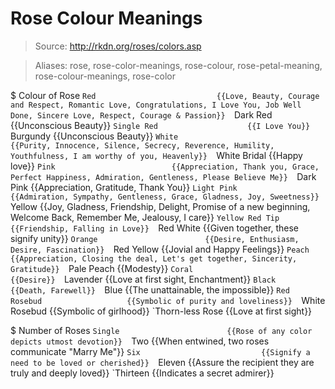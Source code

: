 # Rose Colour Meanings

> Source: http://rkdn.org/roses/colors.asp

> Aliases: rose, rose-color-meanings, rose-colour, rose-petal-meaning, rose-colour-meanings, rose-color

$ Colour of Rose
    `Red                           {{Love, Beauty, Courage and Respect, Romantic Love, Congratulations, I Love You, Job Well Done, Sincere Love, Respect, Courage & Passion}} 
    `Dark Red                      {{Unconscious Beauty}} 
    `Single Red                    {{I Love You}} 
    `Burgundy                      {{Unconscious Beauty}} 
    `White                         {{Purity, Innocence, Silence, Secrecy, Reverence, Humility, Youthfulness, I am worthy of you, Heavenly}} 
    `White Bridal                  {{Happy love}} 
    `Pink                          {{Appreciation, Thank you, Grace, Perfect Happiness, Admiration, Gentleness, Please Believe Me}} 
    `Dark Pink                     {{Appreciation, Gratitude, Thank You}} 
    `Light Pink                    {{Admiration, Sympathy, Gentleness, Grace, Gladness, Joy, Sweetness}} 
    `Yellow                        {{Joy, Gladness, Friendship, Delight, Promise of a new beginning, Welcome Back, Remember Me,  Jealousy, I care}} 
    `Yellow Red Tip                {{Friendship, Falling in Love}} 
    `Red White                     {{Given together, these signify unity}} 
    `Orange                        {{Desire, Enthusiasm, Desire, Fascination}} 
    `Red Yellow                    {{Jovial and Happy Feelings}} 
    `Peach                         {{Appreciation, Closing the deal, Let's get together, Sincerity, Gratitude}} 
    `Pale Peach                    {{Modesty}} 
    `Coral                         {{Desire}} 
    `Lavender                      {{Love at first sight, Enchantment}} 
    `Black                         {{Death, Farewell}} 
    `Blue                          {{The unattainable, the impossible}} 
    `Red Rosebud                   {{Symbolic of purity and loveliness}} 
    `White Rosebud                 {{Symbolic of girlhood}} 
    `Thorn-less Rose               {{Love at first sight}} 

$ Number of Roses
    `Single                        {{Rose of any color depicts utmost devotion}} 
    `Two                           {{When entwined, two roses communicate "Marry Me"}} 
    `Six                           {{Signify a need to be loved or cherished}} 
    `Eleven                        {{Assure the recipient they are truly and deeply loved}} 
    `Thirteen                      {{Indicates a secret admirer}} 

